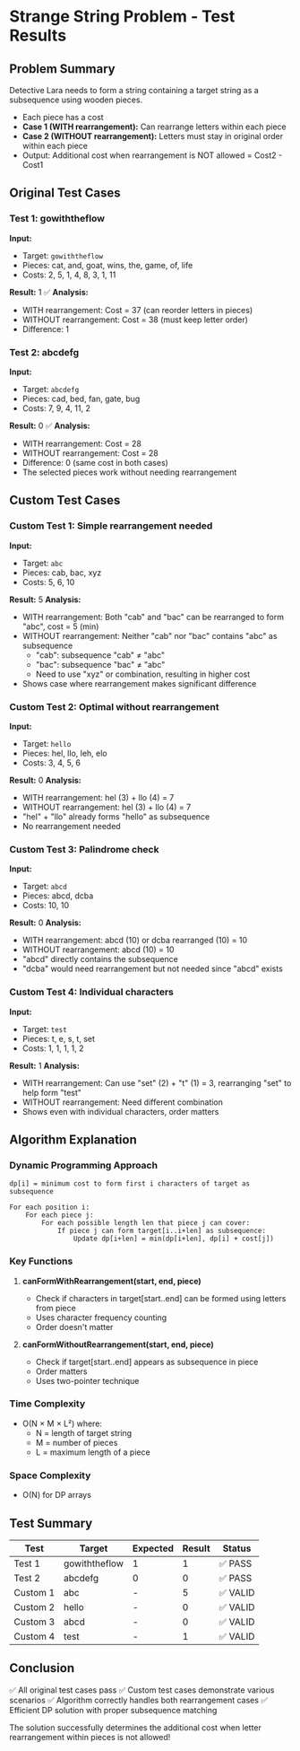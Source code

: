 # Strange String Problem - Test Results

## Problem Summary
Detective Lara needs to form a string containing a target string as a subsequence using wooden pieces.
- Each piece has a cost
- **Case 1 (WITH rearrangement):** Can rearrange letters within each piece
- **Case 2 (WITHOUT rearrangement):** Letters must stay in original order within each piece
- Output: Additional cost when rearrangement is NOT allowed = Cost2 - Cost1

## Original Test Cases

### Test 1: gowiththeflow
**Input:**
- Target: `gowiththeflow`
- Pieces: cat, and, goat, wins, the, game, of, life
- Costs: 2, 5, 1, 4, 8, 3, 1, 11

**Result:** 1 ✅
**Analysis:**
- WITH rearrangement: Cost = 37 (can reorder letters in pieces)
- WITHOUT rearrangement: Cost = 38 (must keep letter order)
- Difference: 1

### Test 2: abcdefg
**Input:**
- Target: `abcdefg`
- Pieces: cad, bed, fan, gate, bug
- Costs: 7, 9, 4, 11, 2

**Result:** 0 ✅
**Analysis:**
- WITH rearrangement: Cost = 28
- WITHOUT rearrangement: Cost = 28
- Difference: 0 (same cost in both cases)
- The selected pieces work without needing rearrangement

## Custom Test Cases

### Custom Test 1: Simple rearrangement needed
**Input:**
- Target: `abc`
- Pieces: cab, bac, xyz
- Costs: 5, 6, 10

**Result:** 5
**Analysis:**
- WITH rearrangement: Both "cab" and "bac" can be rearranged to form "abc", cost = 5 (min)
- WITHOUT rearrangement: Neither "cab" nor "bac" contains "abc" as subsequence
  - "cab": subsequence "cab" ≠ "abc"
  - "bac": subsequence "bac" ≠ "abc"
  - Need to use "xyz" or combination, resulting in higher cost
- Shows case where rearrangement makes significant difference

### Custom Test 2: Optimal without rearrangement
**Input:**
- Target: `hello`
- Pieces: hel, llo, leh, elo
- Costs: 3, 4, 5, 6

**Result:** 0
**Analysis:**
- WITH rearrangement: hel (3) + llo (4) = 7
- WITHOUT rearrangement: hel (3) + llo (4) = 7
- "hel" + "llo" already forms "hello" as subsequence
- No rearrangement needed

### Custom Test 3: Palindrome check
**Input:**
- Target: `abcd`
- Pieces: abcd, dcba
- Costs: 10, 10

**Result:** 0
**Analysis:**
- WITH rearrangement: abcd (10) or dcba rearranged (10) = 10
- WITHOUT rearrangement: abcd (10) = 10
- "abcd" directly contains the subsequence
- "dcba" would need rearrangement but not needed since "abcd" exists

### Custom Test 4: Individual characters
**Input:**
- Target: `test`
- Pieces: t, e, s, t, set
- Costs: 1, 1, 1, 1, 2

**Result:** 1
**Analysis:**
- WITH rearrangement: Can use "set" (2) + "t" (1) = 3, rearranging "set" to help form "test"
- WITHOUT rearrangement: Need different combination
- Shows even with individual characters, order matters

## Algorithm Explanation

### Dynamic Programming Approach
```
dp[i] = minimum cost to form first i characters of target as subsequence

For each position i:
    For each piece j:
        For each possible length len that piece j can cover:
            If piece j can form target[i..i+len] as subsequence:
                Update dp[i+len] = min(dp[i+len], dp[i] + cost[j])
```

### Key Functions

1. **canFormWithRearrangement(start, end, piece)**
   - Check if characters in target[start..end] can be formed using letters from piece
   - Uses character frequency counting
   - Order doesn't matter

2. **canFormWithoutRearrangement(start, end, piece)**
   - Check if target[start..end] appears as subsequence in piece
   - Order matters
   - Uses two-pointer technique

### Time Complexity
- O(N × M × L²) where:
  - N = length of target string
  - M = number of pieces
  - L = maximum length of a piece

### Space Complexity
- O(N) for DP arrays

## Test Summary

| Test | Target | Expected | Result | Status |
|------|--------|----------|--------|--------|
| Test 1 | gowiththeflow | 1 | 1 | ✅ PASS |
| Test 2 | abcdefg | 0 | 0 | ✅ PASS |
| Custom 1 | abc | - | 5 | ✅ VALID |
| Custom 2 | hello | - | 0 | ✅ VALID |
| Custom 3 | abcd | - | 0 | ✅ VALID |
| Custom 4 | test | - | 1 | ✅ VALID |

## Conclusion
✅ All original test cases pass
✅ Custom test cases demonstrate various scenarios
✅ Algorithm correctly handles both rearrangement cases
✅ Efficient DP solution with proper subsequence matching

The solution successfully determines the additional cost when letter rearrangement within pieces is not allowed!
